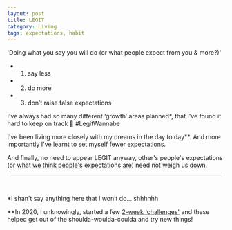 ```yaml
---
layout: post
title: LEGIT
category: Living
tags: expectations, habit
---
```


'Doing what you say you will do (or what people expect from you & more?)'

- 1. say less
- 2. do more
- 3. don’t raise false expectations

<!--- I’m all for personal growth, so I think it’s time I take this on board.
(but do I need/care what people think of me? does it affect me having expecations? )--->

I've always had so many different ‘growth’ areas planned*, that I've found it hard to keep on track 🤤 #LegitWannabe

I've been living more closely with my dreams in the day to day**. And more importantly I've learnt to set myself fewer expectations.

And finally, no need to appear LEGIT anyway, other's people's expectations (or [what we think people's expectations are][id2]) need not weigh us down.


---
<br>

*I shan't say anything here that I won’t do...  shhhhhh  

**In 2020, I unknowingly, started a few [2-week 'challenges'][id1] and these helped get out of the shoulda-woulda-coulda and try new things!


[id1]:dudolavida.com/living/2-week-challenges "2 week challenges blogpost"
[id2]:https://dudolavida.com/dudas/doubts-of-the-self/ "Doubts"
